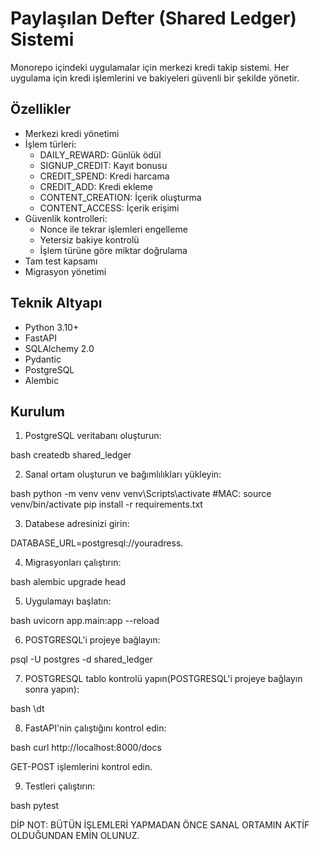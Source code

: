 # Paylaşılan Defter (Shared Ledger) Sistemi

Monorepo içindeki uygulamalar için merkezi kredi takip sistemi. Her uygulama için kredi işlemlerini ve bakiyeleri güvenli bir şekilde yönetir.

## Özellikler

- Merkezi kredi yönetimi
- İşlem türleri:
  - DAILY_REWARD: Günlük ödül
  - SIGNUP_CREDIT: Kayıt bonusu
  - CREDIT_SPEND: Kredi harcama
  - CREDIT_ADD: Kredi ekleme
  - CONTENT_CREATION: İçerik oluşturma
  - CONTENT_ACCESS: İçerik erişimi
- Güvenlik kontrolleri:
  - Nonce ile tekrar işlemleri engelleme
  - Yetersiz bakiye kontrolü
  - İşlem türüne göre miktar doğrulama
- Tam test kapsamı
- Migrasyon yönetimi

## Teknik Altyapı

- Python 3.10+
- FastAPI
- SQLAlchemy 2.0
- Pydantic
- PostgreSQL
- Alembic

## Kurulum

1. PostgreSQL veritabanı oluşturun:

bash
createdb shared_ledger

2. Sanal ortam oluşturun ve bağımlılıkları yükleyin:

bash
python -m venv venv
venv\Scripts\activate #MAC: source venv/bin/activate
pip install -r requirements.txt

3. Databese adresinizi girin:

DATABASE_URL=postgresql://youradress.

4. Migrasyonları çalıştırın:

bash
alembic upgrade head

5. Uygulamayı başlatın:

bash
uvicorn app.main:app --reload

6. POSTGRESQL'i projeye bağlayın:

psql -U postgres -d shared_ledger

7. POSTGRESQL tablo kontrolü yapın(POSTGRESQL'i projeye bağlayın sonra yapın):

bash
\dt

8. FastAPI'nin çalıştığını kontrol edin:

bash
curl http://localhost:8000/docs

GET-POST işlemlerini kontrol edin.

9. Testleri çalıştırın:

bash
pytest

DİP NOT: BÜTÜN İŞLEMLERİ YAPMADAN ÖNCE SANAL ORTAMIN AKTİF OLDUĞUNDAN EMİN OLUNUZ.
